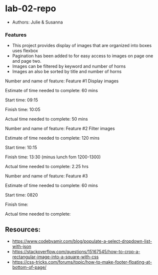 # lab-02-repo

* Authors: Julie & Susanna

### Features 

* This project provides display of images that are organized into boxes uses flexbox
* Pagination has been added to for easy access to images on page one and page two.
* Images can be filtered by keyword and number of horns
* Images an also be sorted by title and number of horns

Number and name of feature: Feature #1 Display images

Estimate of time needed to complete: 60 mins

Start time: 09:15

Finish time: 10:05

Actual time needed to complete: 50 mins

<!-- ------------------------------- -->

Number and name of feature: Feature #2 Filter images

Estimate of time needed to complete: 120 mins

Start time: 10:15

Finish time: 13:30 (minus lunch fom 1200-1300)

Actual time needed to complete: 2.25 hrs

<!-- ------------------------------- -->

Number and name of feature: Feature #3

Estimate of time needed to complete: 60 mins

Start time: 0820

Finish time: 

Actual time needed to complete: 


## Resources: 

* https://www.codebyamir.com/blog/populate-a-select-dropdown-list-with-json
* https://stackoverflow.com/questions/15167545/how-to-crop-a-rectangular-image-into-a-square-with-css
* https://css-tricks.com/forums/topic/how-to-make-footer-floating-at-bottom-of-page/